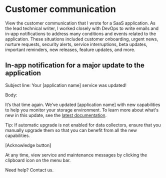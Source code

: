 # Customer communication

View the customer communication that I wrote for a SaaS application. As the lead technical writer, I worked closely with DevOps to write emails and in-app notifications to address many conditions and events related to the application. These situations included customer onboarding, urgent news, nurture requests, security alerts, service interruptions, beta updates, important reminders, new releases, feature updates, and more. 

## In-app notification for a major update to the application

Subject line: Your [application name] service was updated!

Body: 

It’s that time again. We’ve updated [application name] with new capabilities to help you monitor your storage environment. To learn more about what's new in this update, see the [latest documentation](https://www.ibm.com/docs/en/storage-insights?topic=whats-new). 

Tip: If automatic upgrade is not enabled for data collectors, ensure that you manually upgrade them so that you can benefit from all the new capabilities.

[Acknowledge button]

At any time, view service and maintenance messages by clicking the clipboard icon on the menu bar.

Need help? Contact us.
